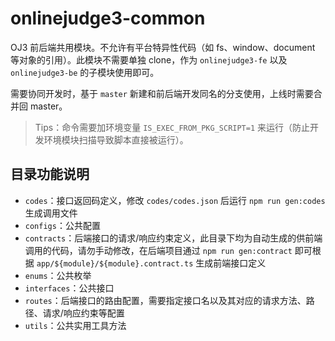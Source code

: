 # onlinejudge3-common

OJ3 前后端共用模块。不允许有平台特异性代码（如 fs、window、document 等对象的引用）。此模块不需要单独 clone，作为 `onlinejudge3-fe` 以及 `onlinejudge3-be` 的子模块使用即可。

需要协同开发时，基于 `master` 新建和前后端开发同名的分支使用，上线时需要合并回 master。

> Tips：命令需要加环境变量 `IS_EXEC_FROM_PKG_SCRIPT=1` 来运行（防止开发环境模块扫描导致脚本直接被运行）。

## 目录功能说明

- `codes`：接口返回码定义，修改 `codes/codes.json` 后运行 `npm run gen:codes` 生成调用文件
- `configs`：公共配置
- `contracts`：后端接口的请求/响应约束定义，此目录下均为自动生成的供前端调用的代码，请勿手动修改，在后端项目通过 `npm run gen:contract` 即可根据 `app/${module}/${module}.contract.ts` 生成前端接口定义
- `enums`：公共枚举
- `interfaces`：公共接口
- `routes`：后端接口的路由配置，需要指定接口名以及其对应的请求方法、路径、请求/响应约束等配置
- `utils`：公共实用工具方法
